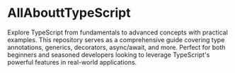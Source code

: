 # AllAbouttTypeScript
Explore TypeScript from fundamentals to advanced concepts with practical examples. This repository serves as a comprehensive guide covering type annotations, generics, decorators, async/await, and more. Perfect for both beginners and seasoned developers looking to leverage TypeScript's powerful features in real-world applications.
